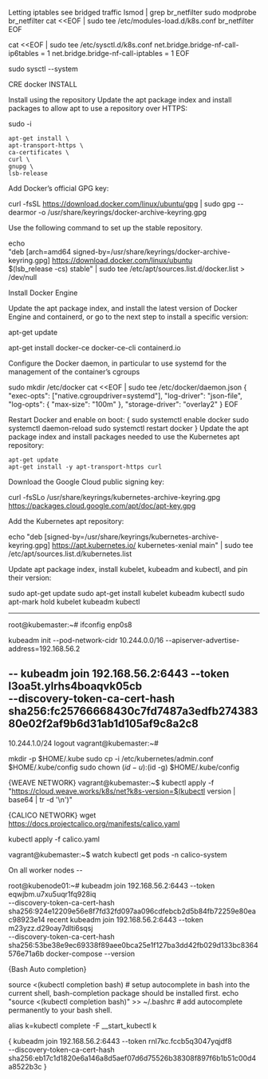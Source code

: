 Letting iptables see bridged traffic
lsmod | grep br_netfilter
sudo modprobe br_netfilter
cat <<EOF | sudo tee /etc/modules-load.d/k8s.conf
br_netfilter
EOF

cat <<EOF | sudo tee /etc/sysctl.d/k8s.conf
net.bridge.bridge-nf-call-ip6tables = 1
net.bridge.bridge-nf-call-iptables = 1
EOF

sudo sysctl --system

CRE docker INSTALL

Install using the repository
Update the apt package index and install packages to allow apt to use a repository over HTTPS:

sudo -i 

    apt-get install \
    apt-transport-https \
    ca-certificates \
    curl \
    gnupg \
    lsb-release

 

Add Docker’s official GPG key:

curl -fsSL https://download.docker.com/linux/ubuntu/gpg | sudo gpg --dearmor -o /usr/share/keyrings/docker-archive-keyring.gpg

Use the following command to set up the stable repository.

echo \
  "deb [arch=amd64 signed-by=/usr/share/keyrings/docker-archive-keyring.gpg] https://download.docker.com/linux/ubuntu \
  $(lsb_release -cs) stable" | sudo tee /etc/apt/sources.list.d/docker.list > /dev/null

Install Docker Engine

Update the apt package index, and install the latest version of Docker Engine and containerd, or go to the next step to install a specific version:

apt-get update

apt-get install docker-ce docker-ce-cli containerd.io

Configure the Docker daemon, in particular to use systemd for the management of the container’s cgroups

sudo mkdir /etc/docker
cat <<EOF | sudo tee /etc/docker/daemon.json
{
  "exec-opts": ["native.cgroupdriver=systemd"],
  "log-driver": "json-file",
  "log-opts": {
    "max-size": "100m"
  },
  "storage-driver": "overlay2"
}
EOF

Restart Docker and enable on boot:
{
sudo systemctl enable docker
sudo systemctl daemon-reload
sudo systemctl restart docker
}
Update the apt package index and install packages needed to use the Kubernetes apt repository:

    apt-get update
    apt-get install -y apt-transport-https curl


Download the Google Cloud public signing key:

curl -fsSLo /usr/share/keyrings/kubernetes-archive-keyring.gpg https://packages.cloud.google.com/apt/doc/apt-key.gpg

Add the Kubernetes apt repository:

echo "deb [signed-by=/usr/share/keyrings/kubernetes-archive-keyring.gpg] https://apt.kubernetes.io/ kubernetes-xenial main" | sudo tee /etc/apt/sources.list.d/kubernetes.list

Update apt package index, install kubelet, kubeadm and kubectl, and pin their version:

sudo apt-get update
sudo apt-get install kubelet kubeadm kubectl
sudo apt-mark hold kubelet kubeadm kubectl

---
root@kubemaster:~# ifconfig enp0s8

kubeadm init --pod-network-cidr 10.244.0.0/16 --apiserver-advertise-address=192.168.56.2

--
kubeadm join 192.168.56.2:6443 --token l3oa5t.ylrhs4boaqvk05cb \
        --discovery-token-ca-cert-hash sha256:fc25766668430c7fd7487a3edfb27438380e02f2af9b6d31ab1d105af9c8a2c8 
--
10.244.1.0/24
logout
vagrant@kubemaster:~# 

mkdir -p $HOME/.kube
  sudo cp -i /etc/kubernetes/admin.conf $HOME/.kube/config
  sudo chown $(id -u):$(id -g) $HOME/.kube/config

{WEAVE NETWORK}
  vagrant@kubemaster:~$ kubectl apply -f "https://cloud.weave.works/k8s/net?k8s-version=$(kubectl version | base64 | tr -d '\n')"
 
 {CALICO NETWORK}
 wget https://docs.projectcalico.org/manifests/calico.yaml

 kubectl apply -f calico.yaml
 
vagrant@kubemaster:~$ watch kubectl get pods -n calico-system

 On all worker nodes --

root@kubenode01:~#
kubeadm join 192.168.56.2:6443 --token eqwjbm.u7xu5uqr1fq928iq \
        --discovery-token-ca-cert-hash sha256:924e12209e56e8f7fd32fd097aa096cdfebcb2d5b84fb72259e80eac98923e14 
recent
kubeadm join 192.168.56.2:6443 --token m23yzz.d29oay7dlti6sqsj \
        --discovery-token-ca-cert-hash sha256:53be38e9ec69338f89aee0bca25e1f127ba3dd42fb029d133bc8364576e71a6b docker-compose --version

{Bash Auto completion}

source <(kubectl completion bash) # setup autocomplete in bash into the current shell, bash-completion package should be installed first.
echo "source <(kubectl completion bash)" >> ~/.bashrc # add autocomplete permanently to your bash shell.

alias k=kubectl
complete -F __start_kubectl k

{
  kubeadm join 192.168.56.2:6443 --token rnl7kc.fccb5q3047yqjdf8 \
        --discovery-token-ca-cert-hash sha256:eb17c1d1820e6a146a8d5aef07d6d75526b38308f897f6b1b51c00d4a8522b3c 
}
